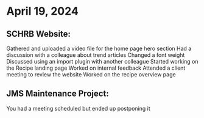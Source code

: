 # April 19, 2024

## SCHRB Website:

Gathered and uploaded a video file for the home page hero section
Had a discussion with a colleague about trend articles
Changed a font weight
Discussed using an import plugin with another colleague
Started working on the Recipe landing page
Worked on internal feedback
Attended a client meeting to review the website
Worked on the recipe overview page

## JMS Maintenance Project:

You had a meeting scheduled but ended up postponing it
